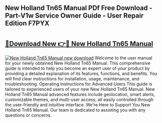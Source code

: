 ## New Holland Tn65 Manual PDf Free Download - Part-V1w Service Owner Guide - User Repair Edition F7PYX

# <h2><a href="http://bc90219.oget.top/?id=New+Holland+Tn65+Manual">🔗Download New 👉🔴 New Holland Tn65 Manual</a></h2>

[![New Holland Tn65 Manual new download](https://i.imgur.com/5g1atiW.png)](http://bc90219.oget.top/?id=New+Holland+Tn65+Manual)
Welcome to the user manual for your newly obtained New Holland Tn65 Manual. This comprehensive guide is intended to help you become an expert user of your product by providing a detailed explanation of its features, functions, and benefits. You will find clear instructions for installation, usage, maintenance, and troubleshooting. Operating Instructions for Advanced Users This guide is tailored to experienced users of your new New Holland Tn65 Manual. New Holland Tn65 Manual advanced features include geolocation, smart alerts, customizable themes, and multi-user access, all easily controlled through the user-friendly and intuitive interface. We're Here to Support You New Holland Tn65 Manual. Our team is dedicated to assisting you with any questions or concerns.

